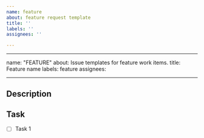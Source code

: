 ```yaml
---
name: feature
about: feature request template
title: ''
labels: ''
assignees: ''

---
```


---
name: "FEATURE"
about: Issue templates for feature work items.
title: Feature name
labels: feature
assignees: 

---

## Description

## Task

- [ ] Task 1
